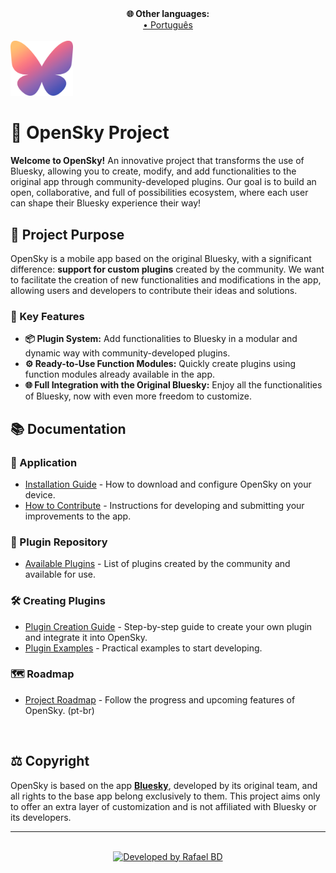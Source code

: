 <!-- outros idiomas -->
<div align="center">
    <div style="font-size: 14px; font-weight: bold;">
        🌐 Other languages:
    </div>
    <a href="./langs/README-pt_br.md">• Português</a>
    <!-- <a href="./langs/README-es.md">Español</a> •
    <a href="./langs/README-fr.md">Français</a> •
    <a href="./langs/README-de.md">Deutsch</a> •
    <a href="./langs/README-jp.md">日本語</a> -->
</div>
</br>
<div>
    <img src="../assets/logo.png" alt="OpenSky Logo" width="100px"/>
</div>

# 🌌 OpenSky Project

**Welcome to OpenSky!** An innovative project that transforms the use of Bluesky, allowing you to create, modify, and add functionalities to the original app through community-developed plugins. Our goal is to build an open, collaborative, and full of possibilities ecosystem, where each user can shape their Bluesky experience their way!

## 🎯 Project Purpose

OpenSky is a mobile app based on the original Bluesky, with a significant difference: **support for custom plugins** created by the community. We want to facilitate the creation of new functionalities and modifications in the app, allowing users and developers to contribute their ideas and solutions.

### 🧩 Key Features

- **📦 Plugin System:** Add functionalities to Bluesky in a modular and dynamic way with community-developed plugins.
- **⚙️ Ready-to-Use Function Modules:** Quickly create plugins using function modules already available in the app.
- **🌐 Full Integration with the Original Bluesky:** Enjoy all the functionalities of Bluesky, now with even more freedom to customize.

## 📚 Documentation

### 🚀 Application

- [Installation Guide](#) - How to download and configure OpenSky on your device.
- [How to Contribute](#) - Instructions for developing and submitting your improvements to the app.

### 🧩 Plugin Repository

- [Available Plugins](#) - List of plugins created by the community and available for use.

### 🛠️ Creating Plugins

- [Plugin Creation Guide](#) - Step-by-step guide to create your own plugin and integrate it into OpenSky.
- [Plugin Examples](#) - Practical examples to start developing.

### 🗺️ Roadmap

- [Project Roadmap](https://possible-jester-53f.notion.site/Roadmap-pt-br-0ff9d8e4d26a80ac8884c81d60cae551) - Follow the progress and upcoming features of OpenSky. (pt-br)

<!--
</br>

## 🤝 Supporters

 We want to immensely thank our supporters, who help keep OpenSky running and allow us to continue creating a better app for everyone. 💙

<div align="center">
  <img src="link_to_sponsors_image_here" alt="Project Sponsors" width="600px"/>
</div> -->

</br>

## ⚖️ Copyright

OpenSky is based on the app [**Bluesky**](https://github.com/bluesky-social), developed by its original team, and all rights to the base app belong exclusively to them. This project aims only to offer an extra layer of customization and is not affiliated with Bluesky or its developers.

---
</br>

<!-- ### 📬 Contact

- Discord: [OpenSky Community](#)
- Twitter: [@OpenSkyProject](#)
- Email: opensky@project.com

--- -->

<!-- 
</br>

## 🎁 Support the Project
<div align="center">
    <a href="https://www.buymeacoffee.com/openskyproject" target="_blank">
        <img src="https://cdn.buymeacoffee.com/buttons/v2/default-yellow.png" alt="Buy Me A Coffee" width="217px"/>
    </a>
</div> 

--- -->
<div align="center">
    <a href="https://www.github.com/Rafael-BD" target="_blank">
    <img src="https://img.shields.io/badge/Developed%20by-Rafael%20BD-blue?style=for-the-badge&logo=github" alt="Developed by Rafael BD"/>
    </a>
</div>
